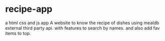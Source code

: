 # recipe-app
a html css and js app
 A website to know the recipe of dishes using mealdb external third party api.
 with features to search by names.
 and also add fav items to top.
